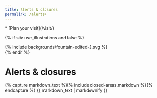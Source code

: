 ```yaml
---
title: Alerts & closures
permalink: /alerts/
---
```


<nav markdown="1">
* [Plan your visit](/visit/)
</nav>

{% if site.use_illustrations and false %}
<style>
.illustration {
  grid-column: -3/-1;
  grid-row: 1/4;
}
.illustration svg {
  height: 15vmax;
  width: auto;
}
main h1,
main nav:first-child {
  grid-column-end: -3;
}
main h1 + p,
main h1 + h2 + p,
main h1 + h2 + p + h2 + p,
main nav:first-child {
  grid-column-end: -4;
}
</style>

<div class="illustration">
{% include backgrounds/fountain-edited-2.svg %}
</div>
{% endif %}

# Alerts & closures

{% capture markdown_text %}{% include closed-areas.markdown %}{% endcapture %}
{{ markdown_text | markdownify }}

<div></div>
<div></div>
<div></div>
